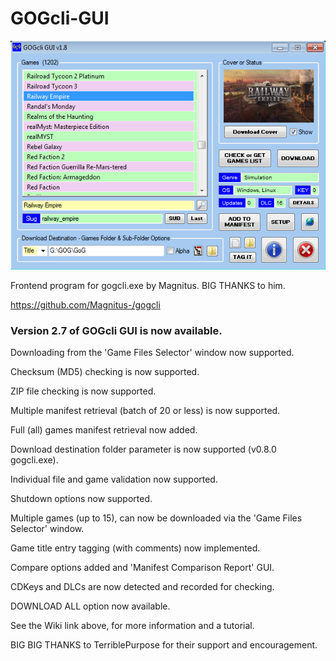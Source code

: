 # GOGcli-GUI

![gogcli_main_12](https://github.com/Twombs/GOGcli-GUI/blob/main/Screenshots/gogcli_main_12.png?raw=true)

Frontend program for gogcli.exe by Magnitus. BIG THANKS to him.

https://github.com/Magnitus-/gogcli

### Version 2.7 of GOGcli GUI is now available.

Downloading from the 'Game Files Selector' window now supported.

Checksum (MD5) checking is now supported.

ZIP file checking is now supported.

Multiple manifest retrieval (batch of 20 or less) is now supported.

Full (all) games manifest retrieval now added.

Download destination folder parameter is now supported (v0.8.0 gogcli.exe).

Individual file and game validation now supported.

Shutdown options now supported.

Multiple games (up to 15), can now be downloaded via the 'Game Files Selector' window.

Game title entry tagging (with comments) now implemented.

Compare options added and 'Manifest Comparison Report' GUI.

CDKeys and DLCs are now detected and recorded for checking.

DOWNLOAD ALL option now available.

See the Wiki link above, for more information and a tutorial.

BIG BIG THANKS to TerriblePurpose for their support and encouragement.

